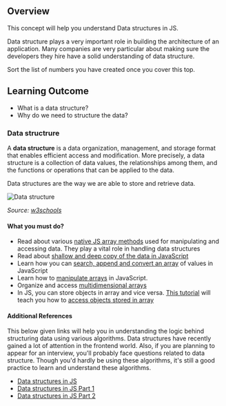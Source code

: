 ## Overview

This concept will help you understand Data structures in JS.

Data structure plays a very important role in building the architecture of an application. Many companies are very particular about making sure the developers they hire have a solid understanding of data structure.

Sort the list of numbers you have created once you cover this top.

## Learning Outcome

- What is a data structure?
- Why do we need to structure the data?

### Data structrure

A **data structure** is a data organization, management, and storage format that enables efficient access and modification. More precisely, a data structure is a collection of data values, the relationships among them, and the functions or operations that can be applied to the data.

Data structures are the way we are able to store and retrieve data.

![Data structure](https://raw.githubusercontent.com/greyatom-school/the-minerva-project/master/FEWD/sprint_3/1.Basics%20of%20Javascript%20programming/images/data_structure.png)

*Source: [w3schools](https://www.w3schools.in/data-structures-tutorial/intro/)*
#### What you must do?

- Read about various [native JS array methods](http://www.java2s.com/Tutorials/Javascript/Javascript_Data_Structure/0300__Javascript_Array_Iterator.htm) used for manipulating and accessing data. They play a vital role in handling data structures
- Read about [shallow and deep copy of the data in JavaScript](http://www.java2s.com/Tutorials/Javascript/Javascript_Data_Structure/0240__Javascript_Array_Aggregate.htm)
- Learn how you can [search, append and convert an array](http://www.java2s.com/Tutorials/Javascript/Javascript_Data_Structure/0260__Javascript_Array_Access.htm) of values in JavaScript
- Learn how to [manipulate arrays](http://www.java2s.com/Tutorials/Javascript/Javascript_Data_Structure/0280__Javascript_Array_Modifier.htm) in JavaScript.
- Organize and access [multidimensional arrays](http://www.java2s.com/Tutorials/Javascript/Javascript_Data_Structure/0320__Javascript_Multidimensional_Array.htm)
- In JS, you can store objects in array and vice versa. [This tutorial](http://www.java2s.com/Tutorials/Javascript/Javascript_Data_Structure/0330__Javascript_Arrays_Objects.htm) will teach you how to [access objects stored in array](http://www.java2s.com/Tutorials/Javascript/Javascript_Data_Structure/0330__Javascript_Arrays_Objects.htm)

#### Additional References

This below given links will help you in understanding the logic behind structuring data using various algorithms. Data structures have recently gained a lot of attention in the frontend world. Also, if you are planning to appear for an interview, you'll probably face questions related to data structure. Though you'd hardly be using these algorithms, it's still a good practice to learn and understand these algorithms.

- [Data structures in JS](https://medium.com/siliconwat/data-structures-in-javascript-1b9aed0ea17c)
- [Data structures in JS Part 1](https://blog.bitsrc.io/data-structures-in-javascript-part-1-8231c9a4bc8b)
- [Data structures in JS Part 2](https://blog.bitsrc.io/data-structures-in-javascript-part-2-d0d09b761df0)

